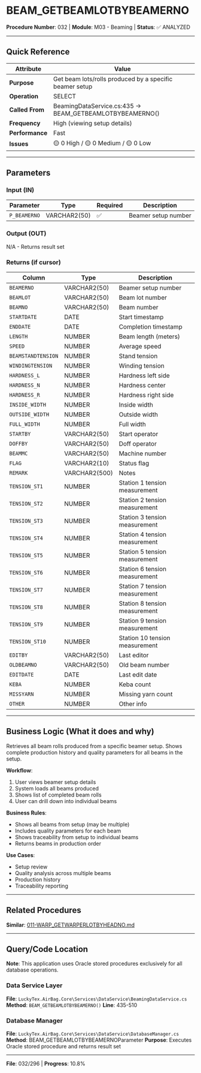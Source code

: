 # BEAM_GETBEAMLOTBYBEAMERNO

**Procedure Number**: 032 | **Module**: M03 - Beaming | **Status**: ✅ ANALYZED

---

## Quick Reference

| Attribute | Value |
|-----------|-------|
| **Purpose** | Get beam lots/rolls produced by a specific beamer setup |
| **Operation** | SELECT |
| **Called From** | BeamingDataService.cs:435 → BEAM_GETBEAMLOTBYBEAMERNO() |
| **Frequency** | High (viewing setup details) |
| **Performance** | Fast |
| **Issues** | 🟡 0 High / 🟡 0 Medium / 🟡 0 Low |

---

## Parameters

### Input (IN)

| Parameter | Type | Required | Description |
|-----------|------|----------|-------------|
| `P_BEAMERNO` | VARCHAR2(50) | ✅ | Beamer setup number |

### Output (OUT)

N/A - Returns result set

### Returns (if cursor)

| Column | Type | Description |
|--------|------|-------------|
| `BEAMERNO` | VARCHAR2(50) | Beamer setup number |
| `BEAMLOT` | VARCHAR2(50) | Beam lot number |
| `BEAMNO` | VARCHAR2(50) | Beam number |
| `STARTDATE` | DATE | Start timestamp |
| `ENDDATE` | DATE | Completion timestamp |
| `LENGTH` | NUMBER | Beam length (meters) |
| `SPEED` | NUMBER | Average speed |
| `BEAMSTANDTENSION` | NUMBER | Stand tension |
| `WINDINGTENSION` | NUMBER | Winding tension |
| `HARDNESS_L` | NUMBER | Hardness left side |
| `HARDNESS_N` | NUMBER | Hardness center |
| `HARDNESS_R` | NUMBER | Hardness right side |
| `INSIDE_WIDTH` | NUMBER | Inside width |
| `OUTSIDE_WIDTH` | NUMBER | Outside width |
| `FULL_WIDTH` | NUMBER | Full width |
| `STARTBY` | VARCHAR2(50) | Start operator |
| `DOFFBY` | VARCHAR2(50) | Doff operator |
| `BEAMMC` | VARCHAR2(50) | Machine number |
| `FLAG` | VARCHAR2(10) | Status flag |
| `REMARK` | VARCHAR2(500) | Notes |
| `TENSION_ST1` | NUMBER | Station 1 tension measurement |
| `TENSION_ST2` | NUMBER | Station 2 tension measurement |
| `TENSION_ST3` | NUMBER | Station 3 tension measurement |
| `TENSION_ST4` | NUMBER | Station 4 tension measurement |
| `TENSION_ST5` | NUMBER | Station 5 tension measurement |
| `TENSION_ST6` | NUMBER | Station 6 tension measurement |
| `TENSION_ST7` | NUMBER | Station 7 tension measurement |
| `TENSION_ST8` | NUMBER | Station 8 tension measurement |
| `TENSION_ST9` | NUMBER | Station 9 tension measurement |
| `TENSION_ST10` | NUMBER | Station 10 tension measurement |
| `EDITBY` | VARCHAR2(50) | Last editor |
| `OLDBEAMNO` | VARCHAR2(50) | Old beam number |
| `EDITDATE` | DATE | Last edit date |
| `KEBA` | NUMBER | Keba count |
| `MISSYARN` | NUMBER | Missing yarn count |
| `OTHER` | NUMBER | Other info |

---

## Business Logic (What it does and why)

Retrieves all beam rolls produced from a specific beamer setup. Shows complete production history and quality parameters for all beams in the setup.

**Workflow**:
1. User views beamer setup details
2. System loads all beams produced
3. Shows list of completed beam rolls
4. User can drill down into individual beams

**Business Rules**:
- Shows all beams from setup (may be multiple)
- Includes quality parameters for each beam
- Shows traceability from setup to individual beams
- Returns beams in production order

**Use Cases**:
- Setup review
- Quality analysis across multiple beams
- Production history
- Traceability reporting

---

## Related Procedures

**Similar**: [011-WARP_GETWARPERLOTBYHEADNO.md](../02_Warping/011-WARP_GETWARPERLOTBYHEADNO.md)

---

## Query/Code Location

**Note**: This application uses Oracle stored procedures exclusively for all database operations.

### Data Service Layer
**File**: `LuckyTex.AirBag.Core\Services\DataService\BeamingDataService.cs`
**Method**: `BEAM_GETBEAMLOTBYBEAMERNO()`
**Line**: 435-510

### Database Manager
**File**: `LuckyTex.AirBag.Core\Services\DataService\DatabaseManager.cs`
**Method**: BEAM_GETBEAMLOTBYBEAMERNOParameter
**Purpose**: Executes Oracle stored procedure and returns result set

---

**File**: 032/296 | **Progress**: 10.8%
